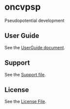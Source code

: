 # oncvpsp

Pseudopotential development

## User Guide

See the [UserGuide document](./doc/users_guide.md).

## Support

See the [Support file](./SUPPORT.md).

## License

See the [License File](./COPYING).
